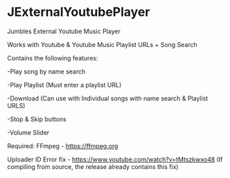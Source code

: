 # JExternalYoutubePlayer
Jumbles External Youtube Music Player

Works with Youtube & Youtube Music Playlist URLs + Song Search

Contains the following features:

-Play song by name search

-Play Playlist (Must enter a playlist URL)

-Download (Can use with Individual songs with name search & Playlist URLS)

-Stop & Skip buttons
 
-Volume Slider

Required: FFmpeg - https://ffmpeg.org

Uploader ID Error fix - https://www.youtube.com/watch?v=tMtszkwxo48 (If compiling from source, the release already contains this fix)
